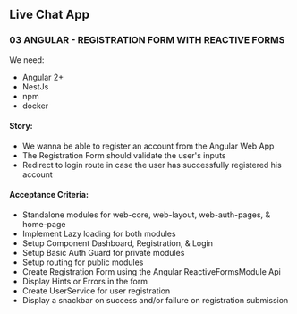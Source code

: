 ## Live Chat App

### 03 ANGULAR - REGISTRATION FORM WITH REACTIVE FORMS

We need:

- Angular 2+
- NestJs
- npm
- docker

#### Story:

- We wanna be able to register an account from the Angular Web App
- The Registration Form should validate the user's inputs
- Redirect to login route in case the user has successfully registered his account

#### Acceptance Criteria:

- Standalone modules for web-core, web-layout, web-auth-pages, & home-page
- Implement Lazy loading for both modules
- Setup Component Dashboard, Registration, & Login
- Setup Basic Auth Guard for private modules
- Setup routing for public modules
- Create Registration Form using the Angular ReactiveFormsModule Api
- Display Hints or Errors in the form
- Create UserService for user registration
- Display a snackbar on success and/or failure on registration submission
